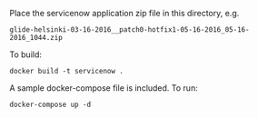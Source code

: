 Place the servicenow application zip file in this directory, e.g.

    glide-helsinki-03-16-2016__patch0-hotfix1-05-16-2016_05-16-2016_1044.zip

To build:

    docker build -t servicenow .
    
A sample docker-compose file is included. To run:

    docker-compose up -d
